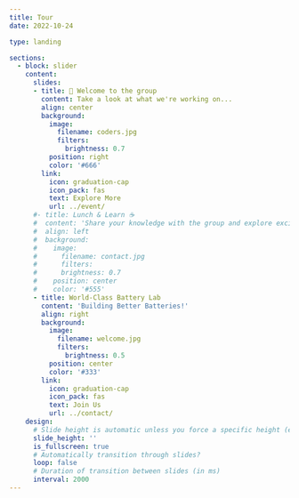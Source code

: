 ```yaml
---
title: Tour
date: 2022-10-24

type: landing

sections:
  - block: slider
    content:
      slides:
      - title: 👋 Welcome to the group
        content: Take a look at what we're working on...
        align: center
        background:
          image:
            filename: coders.jpg
            filters:
              brightness: 0.7
          position: right
          color: '#666'
        link:
          icon: graduation-cap
          icon_pack: fas
          text: Explore More
          url: ../event/
      #- title: Lunch & Learn ☕️
      #  content: 'Share your knowledge with the group and explore exciting new topics together!'
      #  align: left
      #  background:
      #    image:
      #      filename: contact.jpg
      #      filters:
      #      brightness: 0.7
      #    position: center
      #    color: '#555'
      - title: World-Class Battery Lab
        content: 'Building Better Batteries!'
        align: right
        background:
          image:
            filename: welcome.jpg
            filters:
              brightness: 0.5
          position: center
          color: '#333'
        link:
          icon: graduation-cap
          icon_pack: fas
          text: Join Us
          url: ../contact/
    design:
      # Slide height is automatic unless you force a specific height (e.g. '400px')
      slide_height: ''
      is_fullscreen: true
      # Automatically transition through slides?
      loop: false
      # Duration of transition between slides (in ms)
      interval: 2000
---
```

